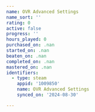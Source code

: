```yaml
---
name: OVR Advanced Settings
name_sort: ''
rating: 0
active: false
progress: ''
hours_played: 0
purchased_on: .nan
started_on: .nan
beaten_on: .nan
completed_on: .nan
mastered_on: .nan
identifiers:
  - type: steam
    appid: '1009850'
    name: OVR Advanced Settings
    synced_on: '2024-08-30'

---
```

